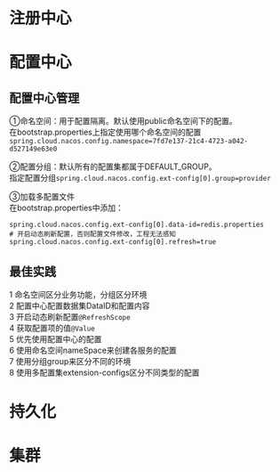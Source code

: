 # 注册中心

# 配置中心
## 配置中心管理
①命名空间：用于配置隔离。默认使用public命名空间下的配置。  
在bootstrap.properties上指定使用哪个命名空间的配置```spring.cloud.nacos.config.namespace=7fd7e137-21c4-4723-a042-d527149e63e0```  

②配置分组：默认所有的配置集都属于DEFAULT_GROUP。  
指定配置分组```spring.cloud.nacos.config.ext-config[0].group=provider```

③加载多配置文件  
在bootstrap.properties中添加：  
```
spring.cloud.nacos.config.ext-config[0].data-id=redis.properties  
# 开启动态刷新配置，否则配置文件修改，工程无法感知  
spring.cloud.nacos.config.ext-config[0].refresh=true
```

## 最佳实践
1 命名空间区分业务功能，分组区分环境  
2 配置中心配置数据集DataID和配置内容  
3 开启动态刷新配置```@RefreshScope```  
4 获取配置项的值```@Value```  
5 优先使用配置中心的配置  
6 使用命名空间nameSpace来创建各服务的配置  
7 使用分组group来区分不同的环境  
8 使用多配置集extension-configs区分不同类型的配置

# 持久化


# 集群